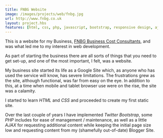```yaml
---
title: FNBG Website
image: /images/projects/web/fnbg.jpg
url: http://www.fnbg.co.uk
layout: project.hbs
features: [html, css, php, javascript, bootstrap, responsive design, ajax]
---
```


This is a website for my Business, <a href="http://fnbg.co.uk" target="_blank">FNBG Business Cost Consultants</a>, and was what
led me to my interest in web development.

As part of starting the business there are all sorts of things that you need to
get set-up, and one of the most important, I felt, was a website.

My business site started its life as a Google Site which, as anyone who has used
the service will know, has severe limitations. The frustrations grew as the site,
although functional, was far from easy on the eye. In addition to this, at a time
when mobile and tablet browser use were on the rise, the site was a calamity.

I started to learn *HTML* and *CSS* and proceeded to create my first static site.

Over the last couple of years I have implemented *Twitter Bootstrap*, some *PHP*
includes for ease of management / maintenance, as well as a little *AJAX* for
requesting additional content while keeping the initial page size low and
requesting content from my (shamefully out-of-date) Blogger Site.
